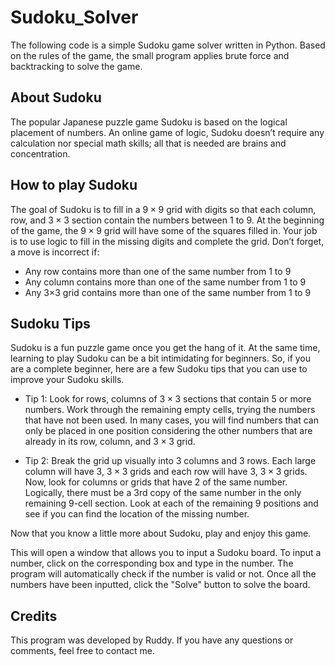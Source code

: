 # Sudoku_Solver

The following code is a simple Sudoku game solver written in Python. Based on the rules of the game, the small program applies brute force and backtracking to solve the game.

## About Sudoku

The popular Japanese puzzle game Sudoku is based on the logical placement of numbers. An online game of logic, Sudoku doesn’t require any calculation nor special math skills; all that is needed are brains and concentration.

## How to play Sudoku

The goal of Sudoku is to fill in a $9×9$ grid with digits so that each column, row, and $3×3$ section contain the numbers between $1$ to $9$. At the beginning of the game, the $9×9$ grid will have some of the squares filled in. Your job is to use logic to fill in the missing digits and complete the grid. Don’t forget, a move is incorrect if:

* Any row contains more than one of the same number from $1$ to $9$
* Any column contains more than one of the same number from $1$ to $9$
* Any 3×3 grid contains more than one of the same number from $1$ to $9$

## Sudoku Tips

Sudoku is a fun puzzle game once you get the hang of it. At the same time, learning to play Sudoku can be a bit intimidating for beginners. So, if you are a complete beginner, here are a few Sudoku tips that you can use to improve your Sudoku skills.

* Tip 1: Look for rows, columns of $3×3$ sections that contain $5$ or more numbers. Work through the remaining empty cells, trying the numbers that have not been used. In many cases, you will find numbers that can only be placed in one position considering the other numbers that are already in its row, column, and $3×3$ grid.

* Tip 2: Break the grid up visually into $3$ columns and $3$ rows. Each large column will have $3$, $3×3$ grids and each row will have $3$, $3×3$ grids. Now, look for columns or grids that have $2$ of the same number. Logically, there must be a 3rd copy of the same number in the only remaining 9-cell section. Look at each of the remaining $9$ positions and see if you can find the location of the missing number.

Now that you know a little more about Sudoku, play and enjoy this game.



This will open a window that allows you to input a Sudoku board. To input a number, click on the corresponding box and type in the number. The program will automatically check if the number is valid or not. Once all the numbers have been inputted, click the "Solve" button to solve the board.

## Credits

This program was developed by Ruddy. If you have any questions or comments, feel free to contact me.
